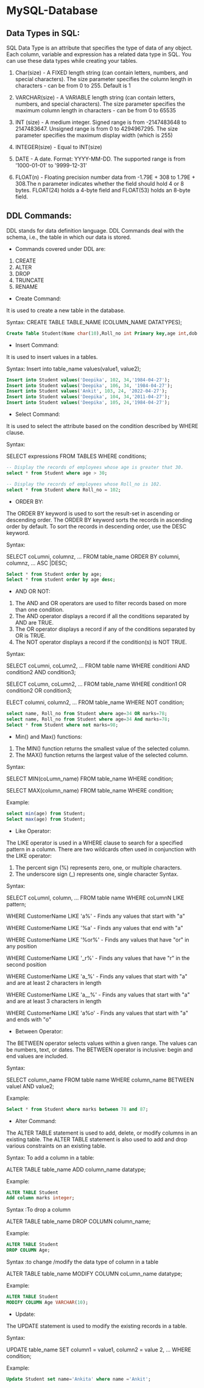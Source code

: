 # MySQL-Database

## Data Types in SQL:

SQL Data Type is an attribute that specifies the type of data of any object. Each column, variable and expression has a related data type in SQL. You can use these data types while creating your tables.

1. Char(size) - A FIXED length string (can contain letters, numbers, and special characters). The size parameter specifies the column length in characters - can be from 0 to 255. Default is 1

2. VARCHAR(size) - A VARIABLE length string (can contain letters, numbers, and special characters). The size parameter specifies the maximum column length in characters - can be from 0 to 65535

3. INT (size) - A medium integer. Signed range is from -2147483648 to 2147483647. Unsigned range is from 0 to 4294967295. The size parameter specifies the maximum display width (which is 255)

4. INTEGER(size) - Equal to INT(size)

5. DATE - A date. Format: YYYY-MM-DD. The supported range is from '1000-01-01' to '9999-12-31'

6. FLOAT(n) - Floating precision number data from -1.79E + 308 to 1.79E + 308.The n parameter indicates whether the field should hold 4 or 8 bytes. FLOAT(24) holds a 4-byte field and FLOAT(53) holds an 8-byte field.

## DDL Commands:

DDL stands for data definition language. DDL Commands deal with the schema, i.e., the table in which our data is stored.

- Commands covered under DDL are:

1. CREATE
2. ALTER
3. DROP
4. TRUNCATE
5. RENAME

- Create Command:

It is used to create a new table in the database.

Syntax: CREATE TABLE TABLE_NAME (COLUMN_NAME DATATYPES);

```sql
Create Table Student(Name char(10),Roll_no int Primary key,age int,dob date);
```

- Insert Command:

It is used to insert values in a tables.

Syntax: Insert into table_name values(value1, value2);

```sql
Insert into Student values('Deepika', 102, 34,'1984-04-27');
Insert into Student values('Deepika', 106, 34, '1984-04-27');
Insert into Student values('Ankit', 103, 24, '2022-04-27');
Insert into Student values('Deepika', 104, 34,'2011-04-27');
Insert into Student values('Deepika', 105, 24,'1984-04-27');
```

- Select Command:

It is used to select the attribute based on the condition described by WHERE clause.

Syntax:

SELECT expressions
FROM TABLES
WHERE conditions;

```sql
-- Display the records of employees whose age is greater that 30.
select * from Student where age > 30;

-- Display the records of employees whose Roll_no is 102.
select * from Student where Roll_no = 102;
```

- ORDER BY:

The ORDER BY keyword is used to sort the result-set in ascending or descending order. The ORDER BY keyword sorts the records in ascending order by default. To sort the records in descending order, use the DESC keyword.

Syntax:

SELECT coLumni, columnz, ...
FROM table_name
ORDER BY columni, columnz, ... ASC |DESC;

```sql
Select * from Student order by age;
Select * from student order by age desc;
```

- AND OR NOT:

1. The AND and OR operators are used to filter records based on more than one condition.
2. The AND operator displays a record if all the conditions separated by AND are TRUE.
3. The OR operator displays a record if any of the conditions separated by OR is TRUE.
4. The NOT operator displays a record if the condition(s) is NOT TRUE.

Syntax:

SELECT coLumni, coLumn2, ...
FROM table name
WHERE conditioni AND condition2 AND condition3;

SELECT coLumn, coLumn2, ...
FROM table_name
WHERE condition1 OR condition2 OR condition3;

ELECT columni, column2, ...
FROM table_name
WHERE NOT condition;

```sql
select name, Roll_no from Student where age=34 OR marks=78;
select name, Roll_no from Student where age=34 And marks=78;
Select * from Student where not marks=98;
```

- Min() and Max() functions:

1. The MIN() function returns the smallest value of the selected column.
2. The MAX() function returns the largest value of the selected column.

Syntax:

SELECT MIN(coLumn_name)
FROM table_name
WHERE condition;

SELECT MAX(column_name)
FROM table_name
WHERE condition;

Example:

```sql
select min(age) from Student;
Select max(age) from Student;
```

- Like Operator:

The LIKE operator is used in a WHERE clause to search for a specified pattern in a column. There are two wildcards often used in conjunction with the LIKE operator:

1. The percent sign (%) represents zero, one, or multiple characters.
2. The underscore sign (\_) represents one, single character Syntax.

Syntax:

SELECT coLumnl, column, ...
FROM table name
WHERE coLumnN LIKE pattern;

WHERE CustomerName LIKE 'a%' - Finds any values that start with "a"

WHERE CustomerName LIKE '%а' - Finds any values that end with "a"

WHERE CustomerName LIKE '%or%' - Finds any values that have "or" in any position

WHERE CustomerName LIKE '\_r%' - Finds any values that have "r" in the second position

WHERE CustomerName LIKE 'a\_%' - Finds any values that start with "a" and are at least 2 characters in length

WHERE CustomerName LIKE 'a\_\_%' - Finds any values that start with "a" and are at least 3 characters in length

WHERE CustomerName LIKE 'a%o' - Finds any values that start with "a" and ends with "o"

- Between Operator:

The BETWEEN operator selects values within a given range. The values can be numbers, text, or dates. The BETWEEN operator is inclusive: begin and end values are included.

Syntax:

SELECT column_name
FROM table name
WHERE column_name BETWEEN valuel AND value2;

Example:

```sql
Select * from Student where marks between 78 and 87;
```

- Alter Command:

The ALTER TABLE statement is used to add, delete, or modify columns in an existing table. The ALTER TABLE statement is also used to add and drop various constraints on an existing table.

Syntax: To add a column in a table:

ALTER TABLE table_name
ADD column_name datatype;

Example:

```sql
ALTER TABLE Student
Add column marks integer;
```

Syntax :To drop a column

ALTER TABLE table_name
DROP COLUMN column_name;

Example:

```sql
ALTER TABLE Student
DROP COLUMN Age;
```

Syntax :to change /modify the data type of column in a table

ALTER TABLE table_name
MODIFY COLUMN coLumn_name datatype;

Example:

```sql
ALTER TABLE Student
MODIFY COLUMN Age VARCHAR(10);
```

- Update:

The UPDATE statement is used to modify the existing records in a table.

Syntax:

UPDATE table_name
SET column1 = value1, column2 = value 2, ...
WHERE condition;

Example:

```sql
Update Student set name='Ankita' where name ='Ankit';
```

